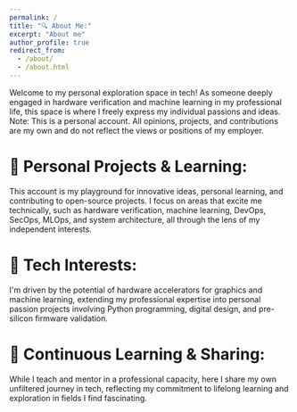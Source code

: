 ```yaml
---
permalink: /
title: "🔍 About Me:"
excerpt: "About me"
author_profile: true
redirect_from: 
  - /about/
  - /about.html
---
```


Welcome to my personal exploration space in tech! As someone deeply engaged in hardware verification and machine learning in my professional life, this space is where I freely express my individual passions and ideas. Note: This is a personal account. All opinions, projects, and contributions are my own and do not reflect the views or positions of my employer.

👨 Personal Projects & Learning:
======
This account is my playground for innovative ideas, personal learning, and contributing to open-source projects. I focus on areas that excite me technically, such as hardware verification, machine learning, DevOps, SecOps, MLOps, and system architecture, all through the lens of my independent interests.

🤖 Tech Interests:
======
I'm driven by the potential of hardware accelerators for graphics and machine learning, extending my professional expertise into personal passion projects involving Python programming, digital design, and pre-silicon firmware validation.

🌱 Continuous Learning & Sharing:
======
While I teach and mentor in a professional capacity, here I share my own unfiltered journey in tech, reflecting my commitment to lifelong learning and exploration in fields I find fascinating.

